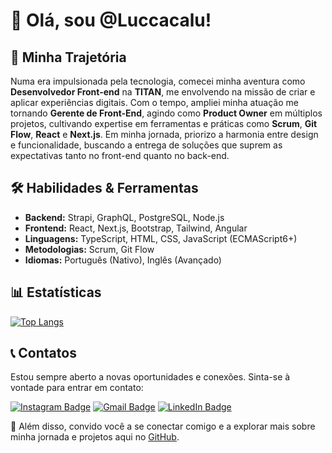# 👋 Olá, sou @Luccacalu!

## 🧭 Minha Trajetória

Numa era impulsionada pela tecnologia, comecei minha aventura como **Desenvolvedor Front-end** na **TITAN**, me envolvendo na missão de criar e aplicar experiências digitais. Com o tempo, ampliei minha atuação me tornando **Gerente de Front-End**, agindo como **Product Owner** em múltiplos projetos, cultivando expertise em ferramentas e práticas como **Scrum**, **Git Flow**, **React** e **Next.js**. Em minha jornada, priorizo a harmonia entre design e funcionalidade, buscando a entrega de soluções que suprem as expectativas tanto no front-end quanto no back-end.

## 🛠 Habilidades & Ferramentas

- **Backend:** Strapi, GraphQL, PostgreSQL, Node.js
- **Frontend:** React, Next.js, Bootstrap, Tailwind, Angular
- **Linguagens:** TypeScript, HTML, CSS, JavaScript (ECMAScript6+)
- **Metodologias:** Scrum, Git Flow
- **Idiomas:** Português (Nativo), Inglês (Avançado)

## 📊 Estatísticas

[![Top Langs](https://github-readme-stats-alpha-beryl-31.vercel.app/api/top-langs/?username=Luccacalu&layout=donut&theme=radical)](https://github.com/Luccacalu/github-readme-stats)

## 📞 Contatos

Estou sempre aberto a novas oportunidades e conexões. Sinta-se à vontade para entrar em contato:

[![Instagram Badge](https://img.shields.io/badge/-Instagram-%23E4405F?style=for-the-badge&logo=instagram&logoColor=white)](https://www.instagram.com/theluccalobo/)
[![Gmail Badge](https://img.shields.io/badge/Gmail-D14836?style=for-the-badge&logo=gmail&logoColor=white)](mailto:luccalobo.goncalves@gmail.com)
[![LinkedIn Badge](https://img.shields.io/badge/-LinkedIn-%230077B5?style=for-the-badge&logo=linkedin&logoColor=white)](https://www.linkedin.com/in/lucca-lobo/)

🔗 Além disso, convido você a se conectar comigo e a explorar mais sobre minha jornada e projetos aqui no [GitHub](https://github.com/Luccacalu).

